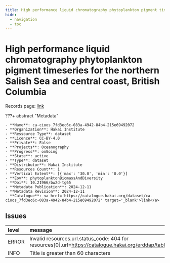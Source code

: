 ```yaml
---
title: High performance liquid chromatography phytoplankton pigment timeseries for the northern Salish Sea and central coast, British Columbia
hide:
  - navigation
  - toc
---
```


# High performance liquid chromatography phytoplankton pigment timeseries for the northern Salish Sea and central coast, British Columbia

Records page: <a href='https://catalogue.hakai.org/dataset/ca-cioos_7fd3ec6c-083a-4942-84b4-215e69492072' target='_blank'>link</a>

???+ abstract "Metadata"

    - **Name**: ca-cioos_7fd3ec6c-083a-4942-84b4-215e69492072 
    - **Organization**: Hakai Institute 
    - **Ressource Type**: dataset 
    - **Licence**: CC-BY-4.0 
    - **Private**: False 
    - **Projects**: Oceanography 
    - **Progress**: onGoing 
    - **State**: active 
    - **Type**: dataset 
    - **Distributor**: Hakai Institute 
    - **Resources Count**: 1 
    - **Vertical Extent**: [{'max': '30.0', 'min': '0.0'}] 
    - **Eov**: phytoplanktonBiomassAndDiversity 
    - **Doi**: 10.21966/bw2d-tg65 
    - **Metadata Publication**: 2024-12-11 
    - **Metadata Revision**: 2024-12-11 
    - **Catalogue**: <a href='https://catalogue.hakai.org/dataset/ca-cioos_7fd3ec6c-083a-4942-84b4-215e69492072' target='_blank'>link</a> 

<div id='map'></div>




## Issues
| level   | message                                                                                                                        |
|:--------|:-------------------------------------------------------------------------------------------------------------------------------|
| ERROR   | Invalid resources.url.status_code: 404 for resources[0].url=https://catalogue.hakai.org/erddap/tabledap/HakaiHPLCResearch.html |
| INFO    | Title is greater than 60 characters                                                                                            |


<script>
   document.addEventListener("DOMContentLoaded", function() {
    var map = L.map('map').setView([51.505, -125.09], 5);
    L.tileLayer('https://tile.openstreetmap.org/{z}/{x}/{y}.png', {
        maxZoom: 19,
        attribution: '&copy; <a href="http://www.openstreetmap.org/copyright">OpenStreetMap</a>'
    }).addTo(map);
    var geojsonFeature = {
        "type": "Feature",
        "properties": {
            "name" : "High performance liquid chromatography phytoplankton pigment timeseries for the northern Salish Sea and central coast, British Columbia"
        },
        "geometry": {'type': 'Polygon', 'coordinates': [[[-128.5, 52.27], [-127.4, 52.21], [-127.2, 51.66], [-125.6, 51.13], [-124.8, 50.96], [-124.1, 50.43], [-124.7, 49.98], [-124.9, 49.8], [-126.7, 50.45], [-128.1, 51.37], [-128.4, 51.69], [-128.5, 52.27]]]}
    }
    L.geoJSON(geojsonFeature).addTo(map);
   })
</script>
